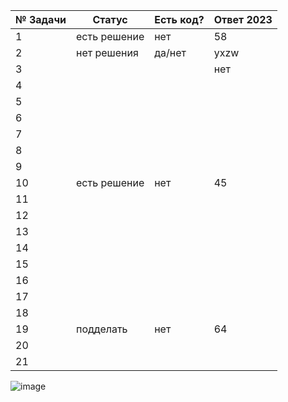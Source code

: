 | № Задачи | Статус | Есть код? | Ответ 2023 |
| ------ | ------ | ------ | ------ |
| 1 | есть решение | нет | 58 |
| 2 | нет решения | да/нет | yxzw |
| 3 |  | | нет |
| 4 |  | | |
| 5 |  | | |
| 6 |  | | |
| 7 |  | | |
| 8 |  | | |
| 9 |  | | |
| 10 | есть решение | нет | 45 |
| 11 |  | | |
| 12 |  | | |
| 13 |  | | |
| 14 |  | | |
| 15 |  | | |
| 16 |  | | |
| 17 |  | | |
| 18 |  | | |
| 19 | подделать | нет | 64 |
| 20 |  | | |
| 21 |  | | |

![image](https://user-images.githubusercontent.com/81824679/208224974-77325ccd-b3b7-4c0a-9334-51d312134f3d.png)
